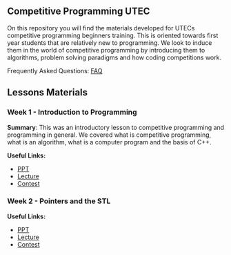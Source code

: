 ## Competitive Programming UTEC 

On this repository you will find the materials developed for UTECs competitive programming beginners training. This is oriented towards first year students that are relatively new to programming. We look to induce them in the world of competitive programming by introducing them to algorithms, problem solving paradigms and how coding competitions work.

Frequently Asked Questions: [FAQ](https://bit.ly/2Xf09Fa)

## Lessons Materials

### Week 1 - Introduction to Programming

**Summary**: This was an introductory lesson to competitive programming and programming in general. We covered what is competitive programming, what is an algorithm, what is a computer program and the basis of C++.  

**Useful Links:**  
- [PPT](./Lesson1/introduction.pdf)  
- [Lecture](https://utec.zoom.us/rec/share/yvR1EIGp51JLeZWU0mPSA_cKM6jhT6a81SJK-fdeyU4vwZjMUZVlbuKMvjCoylDn)  
- [Contest](https://vjudge.net/contest/367714#rank)  


### Week 2 - Pointers and the STL

**Useful Links:**  
- [PPT](./Lesson2/stl.pdf)  
- [Lecture](https://utec.zoom.us/rec/share/29BbdI7s8UJIBdLCwWziaIEQF625eaa8h3cX8vIFn0kON0waexQVKPXcTui4L84W)
- [Contest](https://vjudge.net/contest/369163#rank)  

